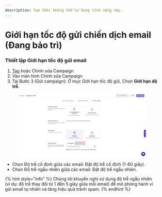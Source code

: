 ```yaml
---
description: Tạm thời không thể sử dụng tính năng này.
---
```


# Giới hạn tốc độ gửi chiến dịch email (Đang bảo trì)

### Thiết lập Giới hạn tốc độ gửi email

1. [Tạo](campaign.md#tao-campaign) hoặc Chỉnh sửa Campaign
2. Vào màn hình Chỉnh sửa Campaign
3. Tại Bước 3 (Gửi campaign): Ở mục Giới hạn tốc độ gửi, Chọn **Giới hạn độ trễ.**

<figure><img src="../.gitbook/assets/image (10).png" alt=""><figcaption></figcaption></figure>

* Chọn Độ trễ cố định giữa các email: Đặt độ trễ cố định (1-60 giây).
* Chọn Đỗ trễ ngẫu nhiên giữa các email: Đặt độ trễ ngẫu nhiên.

{% hint style="info" %}
Chúng tôi khuyến nghị sử dụng độ trễ ngẫu nhiên (ví dụ: độ trễ thay đổi từ 1 đến 5 giây giữa mỗi email) để mô phỏng hành vi gửi email tự nhiên và tăng hiệu quả tránh spam.
{% endhint %}
